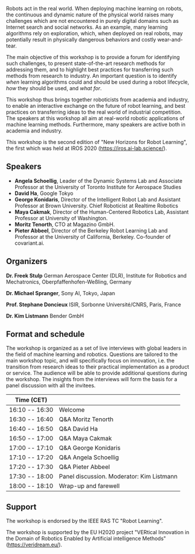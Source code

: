 Robots act in the real world. When deploying machine learning on robots,
the continuous and dynamic nature of the physical world raises many
challenges which are not encountered in purely digital domains such as
Internet search and social networks. As an example, many learning
algorithms rely on exploration, which, when deployed on real robots, may
potentially result in physically dangerous behaviors and costly
wear-and-tear.

The main objective of this workshop is to provide a forum for
identifying such challenges, to present state-of-the-art research
methods for addressing them, and to highlight best practices for
transferring such methods from research to industry. An important
question is to identify *when* learning algorithms could and should be
used during a robot lifecycle, *how* they should be used, and *what
for*.

This workshop thus brings together roboticists from academia and
industry, to enable an interactive exchange on the future of robot
learning, and best practices on transferring ideas to the real world of
industrial competition. The speakers at this workshop all aim at real-world robotic applications of
machine learning methods. Furthermore, many speakers are active both in
academia and industry.


This workshop is the second edition of "New Horizons for Robot
Learning", the first which was held at IROS 2020
(<https://iros.ai-lab.science/>).


## Speakers

* **Angela Schoellig**, Leader of the Dynamic Systems Lab and Associate Professor at the University of Toronto Institute for Aerospace Studies 
* **David Ha**, Google Tokyo
* **George Konidaris**, Director of the Intelligent Robot Lab and Assistant Professor at Brown University. Chief Roboticist at Realtime Robotics
* **Maya Cakmak**, Director of the Human-Centered Robotics Lab, Assistant Professor at University of Washington.
* **Moritz Tenorth**, CTO at Magazino GmbH.
* **Pieter Abbeel**, Director of the Berkeley Robot Learning Lab and Professor at the University of California, Berkeley. Co-founder of covariant.ai.

## Organizers

**Dr. Freek Stulp**
German Aerospace Center (DLR), Institute for Robotics and Mechatronics, Oberpfaffenhofen-Weßling, Germany

**Dr. Michael Spranger**, Sony AI, Tokyo, Japan

**Prof. Stephane Doncieux**
ISIR, Sorbonne Université/CNRS, Paris, France

**Dr. Kim Listmann**
Bender GmbH


## Format and schedule

The workshop is organized as a set of live interviews with global leaders in the field of machine learning and robotics. Questions are tailored to the main workshop topic, and will specifically focus on innovation, i.e. the transition from research ideas to their practical implementation as a product or service. The audience will be able to provide additional questions during the workshop. The insights from the interviews will form the basis for a panel discussion with all the invitees.

| Time (CET)            |                       | 
|-----------------------|-----------------------|
| 16:10 -- 16:30        | Welcome               | 
| 16:30 -- 16:40        | Q&A Moritz Tenorth    | 
| 16:40 -- 16:50        | Q&A David Ha          | 
| 16:50 -- 17:00        | Q&A Maya Cakmak       | 
| 17:00 -- 17:10        | Q&A George Konidaris  | 
| 17:10 -- 17:20        | Q&A Angela Schoellig  | 
| 17:20 -- 17:30        | Q&A Pieter Abbeel     | 
| 17:30 -- 18:00        | Panel discussion. Moderator: Kim Listmann  |   
| 18:00 -- 18:10        | Wrap-up and farewell  |


## Support

The workshop is endorsed by the IEEE RAS TC "Robot Learning".

The workshop is supported by the EU H2020 project "VERtical
Innovation in the Domain of Robotics Enabled by Artificial intelligence
Methods" (https://veridream.eu/).
